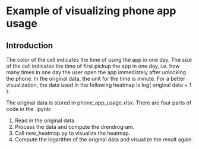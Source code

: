 # Example of visualizing phone app usage


Introduction
---------------
The color of the cell indicates the time of using the app in one day. The size of the cell indicates the time of first pickup the app in one day, i.e. how many times in one day the user open the app immediately after unlocking the phone.
In the original data, the unit for the time is minute. For a better visualization, the data used in the following heatmap is log( original data + 1 ).


The original data is stored in phone_app_usage.xlsx. There are four parts of code in the .ipynb:
1. Read in the original data.
2. Process the data and compute the drendrogram.
3. Call new_heatmap.py to visualize the heatmap.
4. Compute the logarithm of the original data and visualize the result again.